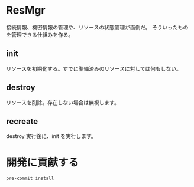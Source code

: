 # ResMgr

接続情報、機密情報の管理や、リソースの状態管理が面倒だ。
そういったものを管理できる仕組みを作る。

## init

リソースを初期化する。すでに準備済みのリソースに対しては何もしない。

## destroy

リソースを削除。存在しない場合は無視します。

## recreate

destroy 実行後に、init を実行します。



# 開発に貢献する


```
pre-commit install
```
